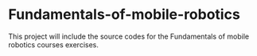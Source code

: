 # Fundamentals-of-mobile-robotics
This project will include the source codes for the Fundamentals of mobile robotics courses exercises.